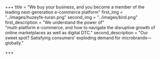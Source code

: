 +++
title = "We buy your business, and you become a member of the leading next-generation e-commerce platform"
first_img = "../images/huzeyfe-turan.png"
second_img = "../images/bird.png"
first_description = "We understand the power of" <br> "multi-platform e-commerce, and how to navigate the disruptive growth of online marketplaces as well as digital DTC."
second_description = "Our sweet spot? Satisfying consumers’ exploding demand for microbrands—globally."

+++
